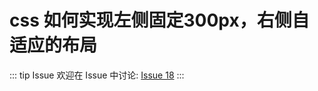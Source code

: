 # css 如何实现左侧固定300px，右侧自适应的布局



::: tip Issue 
 欢迎在 Issue 中讨论: [Issue 18](https://github.com/shfshanyue/Daily-Question/issues/18) 
:::

